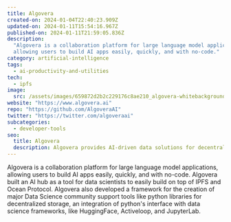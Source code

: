 ```yaml
---
title: Algovera
created-on: 2024-01-04T22:40:23.909Z
updated-on: 2024-01-11T15:54:16.967Z
published-on: 2024-01-11T21:59:05.836Z
description:
  "Algovera is a collaboration platform for large language model applications,
  allowing users to build AI apps easily, quickly, and with no-code."
category: artificial-intelligence
tags:
  - ai-productivity-and-utilities
tech:
  - ipfs
image:
  src: /assets/images/659872d2b2c229176c8ae210_algovera-whitebackground.png
website: "https://www.algovera.ai"
repo: "https://github.com/AlgoveraAI"
twitter: "https://twitter.com/algoveraai"
subcategories:
  - developer-tools
seo:
  title: Algovera
  description: Algovera provides AI-driven data solutions for decentralized applications.
---
```


Algovera is a collaboration platform for large language model applications, allowing users to build AI apps easily, quickly, and with no-code. Algovera built an AI hub as a tool for data scientists to easily build on top of IPFS and Ocean Protocol. Algovera also developed a framework for the creation of major Data Science community support tools like python libraries for decentralized storage, an integration of python's interface with data science frameworks, like HuggingFace, Activeloop, and JupyterLab.
